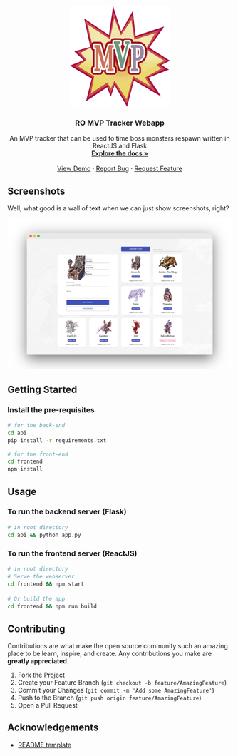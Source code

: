 <!-- PROJECT LOGO -->
<p align="center">
  <img src="docs/mvp.png">
    <h3 align="center">RO MVP Tracker Webapp</h3>

  <p align="center">
    An MVP tracker that can be used to time boss monsters respawn written in ReactJS and Flask
    <br />
    <a href="#"><strong>Explore the docs »</strong></a>
    <br />
    <br />
    <a href="https://kristianespina.github.io/RO-MVP-Timer/">View Demo</a>
    ·
    <a href="https://github.com/kristianespina/RO-MVP-Timerissues">Report Bug</a>
    ·
    <a href="https://github.com/kristianespina/RO-MVP-Timerissues">Request Feature</a>
  </p>
</p>

## Screenshots

Well, what good is a wall of text when we can just show screenshots, right?

![MVP Tracker Screenshot](docs/screely.png)

<!-- GETTING STARTED -->
## Getting Started

### Install the pre-requisites

```bash
# for the back-end
cd api
pip install -r requirements.txt
```

```bash
# for the front-end
cd frontend
npm install
```

## Usage

### To run the backend server (Flask)

```bash
# in root directory
cd api && python app.py
```

### To run the frontend server (ReactJS)

```bash
# in root directory
# Serve the webserver
cd frontend && npm start

# Or build the app
cd frontend && npm run build
```

<!-- CONTRIBUTING -->
## Contributing

Contributions are what make the open source community such an amazing place to be learn, inspire, and create. Any contributions you make are **greatly appreciated**.

1. Fork the Project
2. Create your Feature Branch (`git checkout -b feature/AmazingFeature`)
3. Commit your Changes (`git commit -m 'Add some AmazingFeature'`)
4. Push to the Branch (`git push origin feature/AmazingFeature`)
5. Open a Pull Request

<!-- ACKNOWLEDGEMENTS -->
## Acknowledgements

* [README template](https://github.com/othneildrew/Best-README-Template/blob/master/README.md)